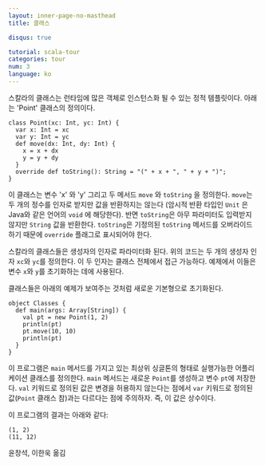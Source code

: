 ```yaml
---
layout: inner-page-no-masthead
title: 클래스

disqus: true

tutorial: scala-tour
categories: tour
num: 3
language: ko
---
```


스칼라의 클래스는 런타임에 많은 객체로 인스턴스화 될 수 있는 정적 템플릿이다.
아래는 'Point' 클래스의 정의이다.

    class Point(xc: Int, yc: Int) {
      var x: Int = xc
      var y: Int = yc
      def move(dx: Int, dy: Int) {
        x = x + dx
        y = y + dy
      }
      override def toString(): String = "(" + x + ", " + y + ")";
    }

이 클래스는 변수 'x' 와 'y' 그리고 두 메서드 `move` 와 `toString` 을 정의한다. `move`는 두 개의 정수를 인자로 받지만 값을 반환하지는 않는다 (암시적 반환 타입인 `Unit` 은 Java와 같은 언어의 `void` 에 해당한다). 반면 `toString`은 아무 파라미터도 입력받지 않지만 `String` 값을 반환한다. `toString`은 기정의된 `toString` 메서드를 오버라이드 하기 때문에 `override` 플래그로 표시되어야 한다.

스칼라의 클래스들은 생성자의 인자로 파라미터화 된다. 위의 코드는 두 개의 생성자 인자 `xc`와 `yc`를 정의한다. 이 두 인자는 클래스 전체에서 접근 가능하다. 예제에서 이들은 변수 `x`와 `y`를 초기화하는 데에 사용된다.

클래스들은 아래의 예제가 보여주는 것처럼 새로운 기본형으로 초기화된다.

    object Classes {
      def main(args: Array[String]) {
        val pt = new Point(1, 2)
        println(pt)
        pt.move(10, 10)
        println(pt)
      }
    }

이 프로그램은 `main` 메서드를 가지고 있는 최상위 싱글톤의 형태로 실행가능한 어플리케이션 클래스를 정의한다. `main` 메서드는 새로운 `Point`를 생성하고 변수 `pt`에 저장한다. `val` 키워드로 정의된 값은 변경을 허용하지 않는다는 점에서 `var` 키워드로 정의된 값(`Point` 클래스 참)과는 다르다는 점에 주의하자. 즉, 이 값은 상수이다.

이 프로그램의 결과는 아래와 같다:

    (1, 2)
    (11, 12)

윤창석, 이한욱 옮김
